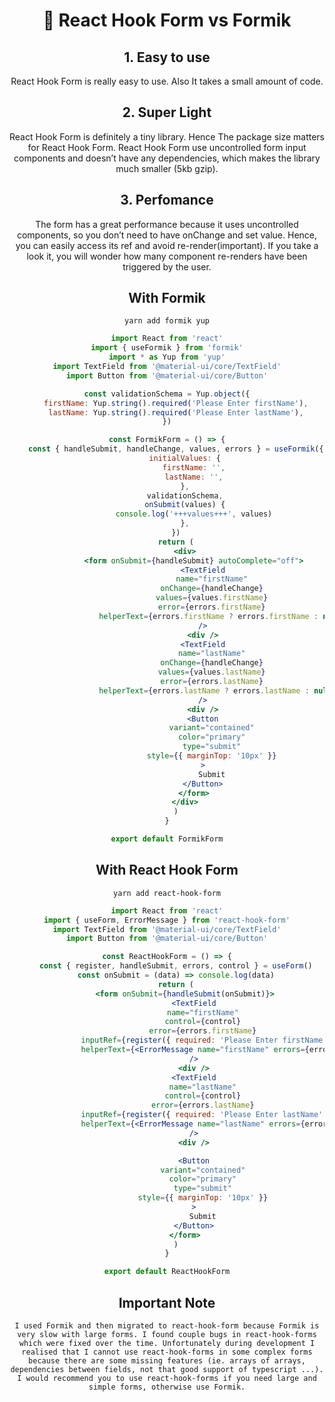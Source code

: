 <div align="center"><h1>📣 React Hook Form vs Formik</h1>

## 1. Easy to use

React Hook Form is really easy to use. Also It takes a small amount of code.

## 2. Super Light

React Hook Form is definitely a tiny library. Hence The package size matters for React Hook Form. React Hook Form use uncontrolled form input components and doesn’t have any dependencies, which makes the library much smaller (5kb gzip).

## 3. Perfomance

The form has a great performance because it uses uncontrolled components, so you don’t need to have onChange and set value. Hence, you can easily access its ref and avoid re-render(important). If you take a look it, you will wonder how many component re-renders have been triggered by the user.

## With Formik

    yarn add formik yup

```jsx
import React from 'react'
import { useFormik } from 'formik'
import * as Yup from 'yup'
import TextField from '@material-ui/core/TextField'
import Button from '@material-ui/core/Button'

const validationSchema = Yup.object({
    firstName: Yup.string().required('Please Enter firstName'),
    lastName: Yup.string().required('Please Enter lastName'),
})

const FormikForm = () => {
    const { handleSubmit, handleChange, values, errors } = useFormik({
        initialValues: {
            firstName: '',
            lastName: '',
        },
        validationSchema,
        onSubmit(values) {
            console.log('+++values+++', values)
        },
    })
    return (
        <div>
            <form onSubmit={handleSubmit} autoComplete="off">
                <TextField
                    name="firstName"
                    onChange={handleChange}
                    values={values.firstName}
                    error={errors.firstName}
                    helperText={errors.firstName ? errors.firstName : null}
                />
                <div />
                <TextField
                    name="lastName"
                    onChange={handleChange}
                    values={values.lastName}
                    error={errors.lastName}
                    helperText={errors.lastName ? errors.lastName : null}
                />
                <div />
                <Button
                    variant="contained"
                    color="primary"
                    type="submit"
                    style={{ marginTop: '10px' }}
                >
                    Submit
                </Button>
            </form>
        </div>
    )
}

export default FormikForm
```

## With React Hook Form

    yarn add react-hook-form

```jsx
import React from 'react'
import { useForm, ErrorMessage } from 'react-hook-form'
import TextField from '@material-ui/core/TextField'
import Button from '@material-ui/core/Button'

const ReactHookForm = () => {
    const { register, handleSubmit, errors, control } = useForm()
    const onSubmit = (data) => console.log(data)
    return (
        <form onSubmit={handleSubmit(onSubmit)}>
            <TextField
                name="firstName"
                control={control}
                error={errors.firstName}
                inputRef={register({ required: 'Please Enter firstName' })}
                helperText={<ErrorMessage name="firstName" errors={errors} />}
            />
            <div />
            <TextField
                name="lastName"
                control={control}
                error={errors.lastName}
                inputRef={register({ required: 'Please Enter lastName' })}
                helperText={<ErrorMessage name="lastName" errors={errors} />}
            />
            <div />

            <Button
                variant="contained"
                color="primary"
                type="submit"
                style={{ marginTop: '10px' }}
            >
                Submit
            </Button>
        </form>
    )
}

export default ReactHookForm
```

## Important Note

    I used Formik and then migrated to react-hook-form because Formik is very slow with large forms. I found couple bugs in react-hook-forms which were fixed over the time. Unfortunately during development I realised that I cannot use react-hook-forms in some complex forms because there are some missing features (ie. arrays of arrays, dependencies between fields, not that good support of typescript ...). I would recommend you to use react-hook-forms if you need large and simple forms, otherwise use Formik.

